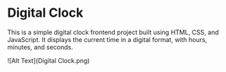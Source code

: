 # Digital Clock

This is a simple digital clock frontend project built using HTML, CSS, and JavaScript. It displays the current time in a digital format, with hours, minutes, and seconds.

![Alt Text](Digital Clock.png)
